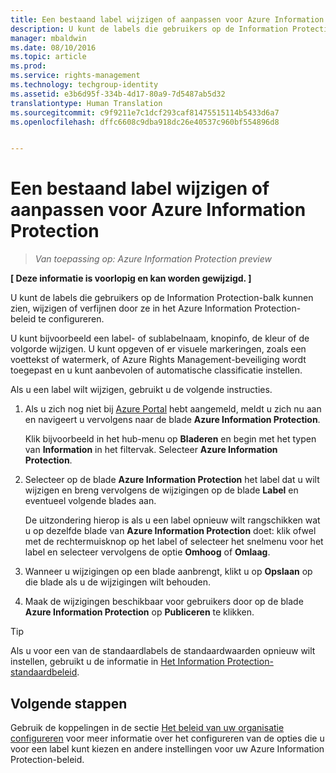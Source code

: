 ```yaml
---
title: Een bestaand label wijzigen of aanpassen voor Azure Information Protection | Azure Rights Management
description: U kunt de labels die gebruikers op de Information Protection-balk kunnen zien, wijzigen of verfijnen door ze in het Azure Information Protection-beleid te configureren.
manager: mbaldwin
ms.date: 08/10/2016
ms.topic: article
ms.prod: 
ms.service: rights-management
ms.technology: techgroup-identity
ms.assetid: e3b6d95f-334b-4d17-80a9-7d5487ab5d32
translationtype: Human Translation
ms.sourcegitcommit: c9f9211e7c1dcf293caf81475515114b5433d6a7
ms.openlocfilehash: dffc6608c9dba918dc26e40537c960bf554896d8


---
```


# Een bestaand label wijzigen of aanpassen voor Azure Information Protection

>*Van toepassing op: Azure Information Protection preview*

**[ Deze informatie is voorlopig en kan worden gewijzigd. ]**

U kunt de labels die gebruikers op de Information Protection-balk kunnen zien, wijzigen of verfijnen door ze in het Azure Information Protection-beleid te configureren.

U kunt bijvoorbeeld een label- of sublabelnaam, knopinfo, de kleur of de volgorde wijzigen. U kunt opgeven of er visuele markeringen, zoals een voettekst of watermerk, of Azure Rights Management-beveiliging wordt toegepast en u kunt aanbevolen of automatische classificatie instellen.

Als u een label wilt wijzigen, gebruikt u de volgende instructies.


1. Als u zich nog niet bij [Azure Portal](https://portal.azure.com) hebt aangemeld, meldt u zich nu aan en navigeert u vervolgens naar de blade **Azure Information Protection**. 
    
    Klik bijvoorbeeld in het hub-menu op **Bladeren** en begin met het typen van **Information** in het filtervak. Selecteer **Azure Information Protection**.

2. Selecteer op de blade **Azure Information Protection** het label dat u wilt wijzigen en breng vervolgens de wijzigingen op de blade **Label** en eventueel volgende blades aan.

    De uitzondering hierop is als u een label opnieuw wilt rangschikken wat u op dezelfde blade van **Azure Information Protection** doet: klik ofwel met de rechtermuisknop op het label of selecteer het snelmenu voor het label en selecteer vervolgens de optie **Omhoog** of **Omlaag**.

3. Wanneer u wijzigingen op een blade aanbrengt, klikt u op **Opslaan** op die blade als u de wijzigingen wilt behouden.

4. Maak de wijzigingen beschikbaar voor gebruikers door op de blade **Azure Information Protection** op **Publiceren** te klikken.

> [!TIP]
>Als u voor een van de standaardlabels de standaardwaarden opnieuw wilt instellen, gebruikt u de informatie in [Het Information Protection-standaardbeleid](configure-policy-default.md).

## Volgende stappen

Gebruik de koppelingen in de sectie [Het beleid van uw organisatie configureren](configure-policy.md#configuring-your-organization-s-policy) voor meer informatie over het configureren van de opties die u voor een label kunt kiezen en andere instellingen voor uw Azure Information Protection-beleid.






<!--HONumber=Aug16_HO4-->


